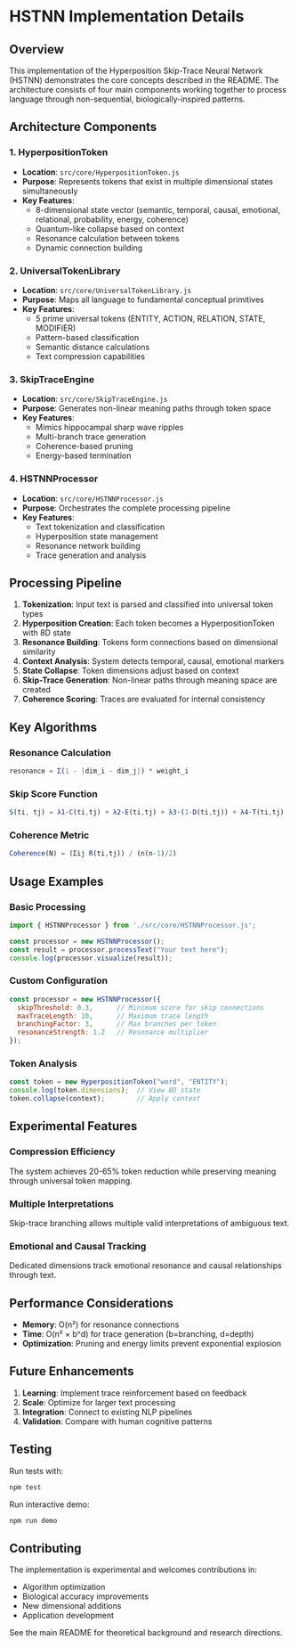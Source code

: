# HSTNN Implementation Details

## Overview

This implementation of the Hyperposition Skip-Trace Neural Network (HSTNN) demonstrates the core concepts described in the README. The architecture consists of four main components working together to process language through non-sequential, biologically-inspired patterns.

## Architecture Components

### 1. HyperpositionToken
- **Location**: `src/core/HyperpositionToken.js`
- **Purpose**: Represents tokens that exist in multiple dimensional states simultaneously
- **Key Features**:
  - 8-dimensional state vector (semantic, temporal, causal, emotional, relational, probability, energy, coherence)
  - Quantum-like collapse based on context
  - Resonance calculation between tokens
  - Dynamic connection building

### 2. UniversalTokenLibrary
- **Location**: `src/core/UniversalTokenLibrary.js`
- **Purpose**: Maps all language to fundamental conceptual primitives
- **Key Features**:
  - 5 prime universal tokens (ENTITY, ACTION, RELATION, STATE, MODIFIER)
  - Pattern-based classification
  - Semantic distance calculations
  - Text compression capabilities

### 3. SkipTraceEngine
- **Location**: `src/core/SkipTraceEngine.js`
- **Purpose**: Generates non-linear meaning paths through token space
- **Key Features**:
  - Mimics hippocampal sharp wave ripples
  - Multi-branch trace generation
  - Coherence-based pruning
  - Energy-based termination

### 4. HSTNNProcessor
- **Location**: `src/core/HSTNNProcessor.js`
- **Purpose**: Orchestrates the complete processing pipeline
- **Key Features**:
  - Text tokenization and classification
  - Hyperposition state management
  - Resonance network building
  - Trace generation and analysis

## Processing Pipeline

1. **Tokenization**: Input text is parsed and classified into universal token types
2. **Hyperposition Creation**: Each token becomes a HyperpositionToken with 8D state
3. **Resonance Building**: Tokens form connections based on dimensional similarity
4. **Context Analysis**: System detects temporal, causal, emotional markers
5. **State Collapse**: Token dimensions adjust based on context
6. **Skip-Trace Generation**: Non-linear paths through meaning space are created
7. **Coherence Scoring**: Traces are evaluated for internal consistency

## Key Algorithms

### Resonance Calculation
```javascript
resonance = Σ(1 - |dim_i - dim_j|) * weight_i
```

### Skip Score Function
```javascript
S(ti, tj) = λ1·C(ti,tj) + λ2·E(ti,tj) + λ3·(1-D(ti,tj)) + λ4·T(ti,tj)
```

### Coherence Metric
```javascript
Coherence(N) = (Σij R(ti,tj)) / (n(n-1)/2)
```

## Usage Examples

### Basic Processing
```javascript
import { HSTNNProcessor } from './src/core/HSTNNProcessor.js';

const processor = new HSTNNProcessor();
const result = processor.processText("Your text here");
console.log(processor.visualize(result));
```

### Custom Configuration
```javascript
const processor = new HSTNNProcessor({
  skipThreshold: 0.3,      // Minimum score for skip connections
  maxTraceLength: 10,      // Maximum trace length
  branchingFactor: 3,      // Max branches per token
  resonanceStrength: 1.2   // Resonance multiplier
});
```

### Token Analysis
```javascript
const token = new HyperpositionToken("word", "ENTITY");
console.log(token.dimensions);  // View 8D state
token.collapse(context);        // Apply context
```

## Experimental Features

### Compression Efficiency
The system achieves 20-65% token reduction while preserving meaning through universal token mapping.

### Multiple Interpretations
Skip-trace branching allows multiple valid interpretations of ambiguous text.

### Emotional and Causal Tracking
Dedicated dimensions track emotional resonance and causal relationships through text.

## Performance Considerations

- **Memory**: O(n²) for resonance connections
- **Time**: O(n² × b^d) for trace generation (b=branching, d=depth)
- **Optimization**: Pruning and energy limits prevent exponential explosion

## Future Enhancements

1. **Learning**: Implement trace reinforcement based on feedback
2. **Scale**: Optimize for larger text processing
3. **Integration**: Connect to existing NLP pipelines
4. **Validation**: Compare with human cognitive patterns

## Testing

Run tests with:
```bash
npm test
```

Run interactive demo:
```bash
npm run demo
```

## Contributing

The implementation is experimental and welcomes contributions in:
- Algorithm optimization
- Biological accuracy improvements
- New dimensional additions
- Application development

See the main README for theoretical background and research directions.